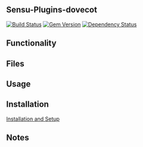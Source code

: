 ## Sensu-Plugins-dovecot

[![Build Status](https://travis-ci.org/sensu-plugins/sensu-plugins-dovecot.svg?branch=master)](https://travis-ci.org/sensu-plugins/sensu-plugins-dovecot)
[![Gem Version](https://badge.fury.io/rb/sensu-plugins-dovecot.svg)](http://badge.fury.io/rb/sensu-plugins-dovecot)
[![Dependency Status](https://gemnasium.com/sensu-plugins/sensu-plugins-dovecot.svg)](https://gemnasium.com/sensu-plugins/sensu-plugins-dovecot)

## Functionality

## Files

## Usage

## Installation

[Installation and Setup](http://sensu-plugins.io/docs/installation_instructions.html)

## Notes
